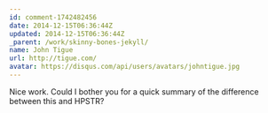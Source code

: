 ```yaml
---
id: comment-1742482456
date: 2014-12-15T06:36:44Z
updated: 2014-12-15T06:36:44Z
_parent: /work/skinny-bones-jekyll/
name: John Tigue
url: http://tigue.com/
avatar: https://disqus.com/api/users/avatars/johntigue.jpg
---
```


Nice work. Could I bother you for a quick summary of the difference between this
and HPSTR?
